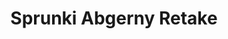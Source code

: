 ---
slug: sprunki-abgerny-retake
title: Sprunki Abgerny Retake
description: "Sprunki Abgerny Retake is an exciting online game. Play for free directly in your browser!"
icon: /images/popular_mods/Sprunki Abgerny Retake.png
url: https://wowtbc.net/sprunkin/abgerny-retake/index.html
previewImage: /images/popular_mods/Sprunki Abgerny Retake.png
type: popular mods

# SEO配置
seo:
  title: "Sprunki Abgerny Retake - Play Free Online Game | Fun Browser Games"
  description: "Sprunki Abgerny Retake - Play this fun online game for free in your browser. No download required!"
  ogImage: "/images/popular_mods/Sprunki Abgerny Retake.png"
  keywords: "sprunki-abgerny-retake, online game, browser game, free game, popular mods game, play online"

videoUrls:
  - https://www.youtube.com/embed/example1
  - https://www.youtube.com/embed/example2

whyPlay:
  title: "Why Play Sprunki Abgerny Retake?"
  items:
    - "Immersive Gameplay: Sprunki Abgerny Retake offers an engaging and immersive gaming experience that will keep you entertained for hours"
    - "Challenging Levels: Test your skills with increasingly difficult challenges and obstacles"
    - "Beautiful Graphics: Enjoy stunning visuals and smooth animations that bring the game world to life"
    - "Regular Updates: New content and features are added regularly to keep the game fresh and exciting"
    - "Free to Play: Experience all the fun without spending a penny"
    - "Community Features: Connect with other players, share strategies, and compete for high scores"
    - "Cross-Platform: Play on any device with a web browser, no downloads required"

features:
  title: "Key Features of Sprunki Abgerny Retake"
  image: "/images/popular_mods/Sprunki Abgerny Retake.png"
  items:
    - "Intuitive Controls: Easy to learn controls make Sprunki Abgerny Retake accessible for players of all skill levels"
    - "Multiple Game Modes: Enjoy various gameplay options that provide different challenges and experiences"
    - "Character Customization: Personalize your gaming experience with unique characters and items"
    - "Achievement System: Complete special tasks to earn rewards and recognition"
    - "Leaderboards: Compete with players worldwide and see who can achieve the highest scores"

characteristics:
  title: "Game Characteristics"
  image: "/images/popular_mods/Sprunki Abgerny Retake.png"
  items:
    - "Genre: Popular mods game with elements of strategy and skill"
    - "Difficulty: Suitable for both casual gamers and those seeking a challenge"
    - "Play Time: Quick sessions or extended gameplay, depending on your preference"
    - "Art Style: Vibrant and engaging visuals that enhance the gaming experience"
    - "Sound Design: Immersive audio that complements the gameplay perfectly"

info: "Sprunki Abgerny Retake is an exciting online game that offers players a unique and engaging gaming experience. With its intuitive controls, stunning visuals, and challenging gameplay, Sprunki Abgerny Retake provides hours of entertainment for players of all ages and skill levels. Whether you're looking for a quick gaming session during a break or an extended play session, Sprunki Abgerny Retake delivers an immersive experience that will keep you coming back for more. The game features multiple levels of increasing difficulty, ensuring that players are constantly challenged as they progress. With regular updates adding new content and features, Sprunki Abgerny Retake remains fresh and exciting, providing endless entertainment options for its growing community of players."

howToPlayIntro: "Welcome to Sprunki Abgerny Retake! This guide will walk you through the basics and help you master the game. Whether you're a beginner or looking to improve your skills, these tips and instructions will enhance your gaming experience."

howToPlaySteps:
  - title: "Getting Started"
    description: "Begin your Sprunki Abgerny Retake adventure by familiarizing yourself with the controls. Use your keyboard or mouse to navigate through the game interface. The tutorial will guide you through the basic mechanics and help you understand the objectives."
  - title: "Understanding the Objectives"
    description: "In Sprunki Abgerny Retake, your main goal is to progress through levels by completing specific objectives. Each level presents unique challenges that require different strategies and approaches."
  - title: "Mastering the Controls"
    description: "Practice using the controls to improve your precision and reaction time. Sprunki Abgerny Retake requires quick reflexes and strategic thinking to overcome obstacles and defeat opponents."
  - title: "Utilizing Power-ups"
    description: "Collect power-ups throughout the game to enhance your abilities and overcome difficult challenges. Each power-up offers unique advantages that can be crucial for success."
  - title: "Developing Strategies"
    description: "As you progress in Sprunki Abgerny Retake, develop effective strategies for different scenarios. Analyze patterns, anticipate challenges, and adapt your approach to maximize your performance."

faq:
  title: "Frequently Asked Questions about Sprunki Abgerny Retake"
  items:
    - question: "Is Sprunki Abgerny Retake free to play?"
      answer: "Yes, Sprunki Abgerny Retake is completely free to play directly in your web browser. No downloads or purchases are required to enjoy the full game experience."
    - question: "Can I play Sprunki Abgerny Retake on mobile devices?"
      answer: "Yes, Sprunki Abgerny Retake is optimized for both desktop and mobile play. You can enjoy the game on any device with a web browser and internet connection."
    - question: "Are there any in-game purchases?"
      answer: "While Sprunki Abgerny Retake is free to play, there may be optional in-game purchases available for cosmetic items or additional features that don't affect core gameplay."
    - question: "How often is Sprunki Abgerny Retake updated?"
      answer: "The developers regularly update Sprunki Abgerny Retake with new content, features, and improvements based on player feedback and game performance."
    - question: "Can I play Sprunki Abgerny Retake offline?"
      answer: "Currently, Sprunki Abgerny Retake requires an internet connection to play as it's a browser-based online game."
    - question: "Is Sprunki Abgerny Retake suitable for children?"
      answer: "Yes, Sprunki Abgerny Retake is designed to be family-friendly and suitable for players of all ages."
    - question: "How do I report bugs or issues?"
      answer: "If you encounter any problems while playing Sprunki Abgerny Retake, you can report them through the game's support page or contact the developers directly through their website."
    - question: "Still Have Questions?"
      answer: "If you have additional questions about Sprunki Abgerny Retake that aren't covered in this FAQ, please visit our support center or contact our customer service team for assistance."
---